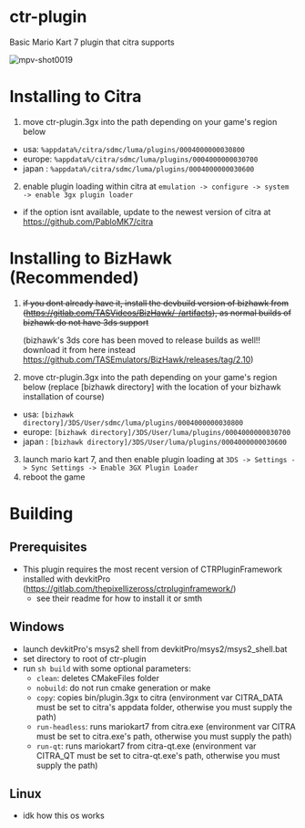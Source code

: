 # ctr-plugin

Basic Mario Kart 7 plugin that citra supports

![mpv-shot0019](https://i.imgur.com/iFsXWDD.jpeg)

# Installing to Citra
1. move ctr-plugin.3gx into the path depending on your game's region below
- usa: `%appdata%/citra/sdmc/luma/plugins/0004000000030800`
- europe: `%appdata%/citra/sdmc/luma/plugins/0004000000030700`
- japan : `%appdata%/citra/sdmc/luma/plugins/0004000000030600`
2. enable plugin loading within citra at `emulation -> configure -> system -> enable 3gx plugin loader`
- if the option isnt available, update to the newest version of citra at https://github.com/PabloMK7/citra

# Installing to BizHawk (Recommended)
1. ~~if you dont already have it, install the devbuild version of bizhawk from (https://gitlab.com/TASVideos/BizHawk/-/artifacts), as normal builds of bizhawk do not have 3ds support~~

   (bizhawk's 3ds core has been moved to release builds as well!! download it from here instead https://github.com/TASEmulators/BizHawk/releases/tag/2.10)
3. move ctr-plugin.3gx into the path depending on your game's region below (replace [bizhawk directory] with the location of your bizhawk installation of course)
- usa: `[bizhawk directory]/3DS/User/sdmc/luma/plugins/0004000000030800`
- europe: `[bizhawk directory]/3DS/User/luma/plugins/0004000000030700`
- japan : `[bizhawk directory]/3DS/User/luma/plugins/0004000000030600`
3. launch mario kart 7, and then enable plugin loading at `3DS -> Settings -> Sync Settings -> Enable 3GX Plugin Loader`
4. reboot the game

# Building
## Prerequisites 
  - This plugin requires the most recent version of CTRPluginFramework installed with devkitPro (https://gitlab.com/thepixellizeross/ctrpluginframework/)
    - see their readme for how to install it or smth
## Windows
  - launch devkitPro's msys2 shell from devkitPro/msys2/msys2_shell.bat
  - set directory to root of ctr-plugin
  - run `sh build` with some optional parameters:
    - `clean`: deletes CMakeFiles folder
    - `nobuild`: do not run cmake generation or make
    - `copy`: copies bin/plugin.3gx to citra (environment var CITRA_DATA must be set to citra's appdata folder, otherwise you must supply the path)
    - `run-headless`: runs mariokart7 from citra.exe (environment var CITRA must be set to citra.exe's path, otherwise you must supply the path)
    - `run-qt`: runs mariokart7 from citra-qt.exe (environment var CITRA_QT must be set to citra-qt.exe's path, otherwise you must supply the path)
	
## Linux
  - idk how this os works
